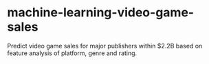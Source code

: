 # machine-learning-video-game-sales

Predict video game sales for major publishers within $2.2B based on feature analysis of platform, genre and rating.
